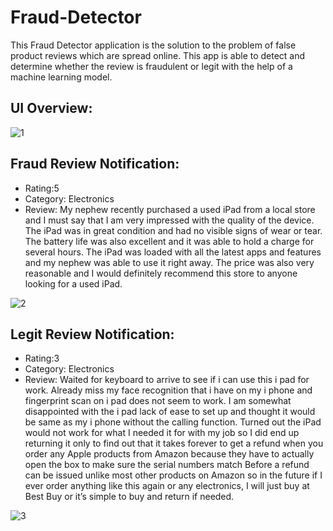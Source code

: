 # Fraud-Detector
This Fraud Detector application is the solution to the problem of false product reviews which are spread online. This app is able to detect and determine whether the review is fraudulent or legit with the help of a machine learning model.

## UI Overview:
![1](https://github.com/Tekn-drive/Fraud-Detector/assets/89509753/9fe755e7-8fed-4c8d-a286-ebeec7d0015a)

## Fraud Review Notification:
- Rating:5
- Category: Electronics
- Review: My nephew recently purchased a used iPad from a local store and I must say that I am very impressed with the quality of the device. The iPad was in great condition and had no visible signs of wear or tear. The battery life was also excellent and it was able to hold a charge for several hours. The iPad was loaded with all the latest apps and features and my nephew was able to use it right away. The price was also very reasonable and I would definitely recommend this store to anyone looking for a used iPad.

![2](https://github.com/Tekn-drive/Fraud-Detector/assets/89509753/53ce770f-a507-4439-a7de-ef4fb5224de9)

## Legit Review Notification:
- Rating:3
- Category: Electronics
- Review: Waited for keyboard to arrive to see if i can use this i pad for work. Already miss my face recognition that i have on my i phone and fingerprint scan on i pad does not seem to work. I am somewhat disappointed with the i pad lack of ease to set up and thought it would be same as my i phone without the calling function. Turned out the iPad would not work for what I needed it for with my job so I did end up returning it only to find out that it takes forever to get a refund when you order any Apple products from Amazon because they have to actually open the box to make sure the serial numbers match Before a refund can be issued unlike most other products on Amazon so in the future if I ever order anything like this again or any electronics, I will just buy at Best Buy or it’s simple to buy and return if needed.

![3](https://github.com/Tekn-drive/Fraud-Detector/assets/89509753/2b31f996-bb2d-4f6d-96ad-a6f36ef22ea2)
